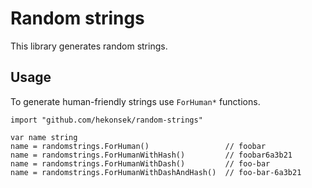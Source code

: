 # Random strings

This library generates random strings.

## Usage

To generate human-friendly strings use `ForHuman*` functions.

```
import "github.com/hekonsek/random-strings"

var name string
name = randomstrings.ForHuman()                 // foobar
name = randomstrings.ForHumanWithHash()         // foobar6a3b21
name = randomstrings.ForHumanWithDash()         // foo-bar
name = randomstrings.ForHumanWithDashAndHash()  // foo-bar-6a3b21
```